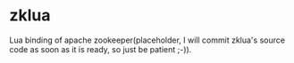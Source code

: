 zklua
=====

Lua binding of apache zookeeper(placeholder, I will commit zklua's source code as soon as it is ready, so just be patient ;-)).
